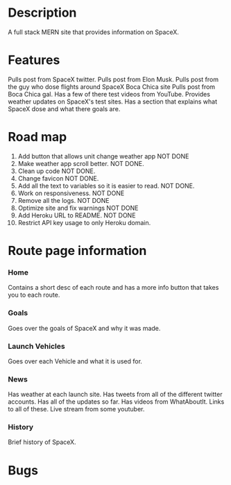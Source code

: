# Description

A full stack MERN site that provides information on SpaceX.

# Features

Pulls post from SpaceX twitter.
Pulls post from Elon Musk.
Pulls post from the guy who dose flights around SpaceX Boca Chica site
Pulls post from Boca Chica gal.
Has a few of there test videos from YouTube.
Provides weather updates on SpaceX's test sites.
Has a section that explains what SpaceX dose and what there goals are.

# Road map

1.  Add button that allows unit change weather app NOT DONE
2.  Make weather app scroll better. NOT DONE.
3.  Clean up code NOT DONE.
4.  Change favicon NOT DONE.
5.  Add all the text to variables so it is easier to read. NOT DONE.
6.  Work on responsiveness. NOT DONE
7.  Remove all the logs. NOT DONE
8.  Optimize site and fix warnings NOT DONE
9.  Add Heroku URL to README. NOT DONE
10. Restrict API key usage to only Heroku domain.

# Route page information

### Home

Contains a short desc of each route and has a more info button that takes you to each route.

### Goals

Goes over the goals of SpaceX and why it was made.

### Launch Vehicles

Goes over each Vehicle and what it is used for.

### News

Has weather at each launch site. Has tweets from all of the different twitter accounts. Has all of the updates so far.
Has videos from WhatAboutIt. Links to all of these. Live stream from some youtuber.

### History

Brief history of SpaceX.

# Bugs
